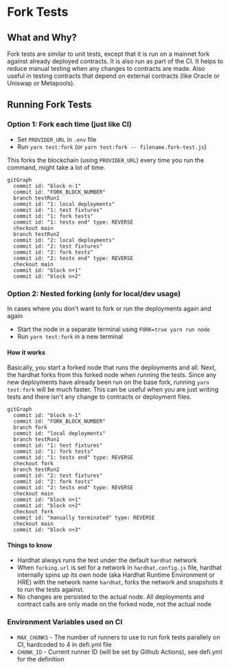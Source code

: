 # Fork Tests

## What and Why?
Fork tests are similar to unit tests, except that it is run on a mainnet fork against already deployed contracts. It is also run as part of the CI. It helps to reduce manual testing when any changes to contracts are made. Also useful in testing contracts that depend on external contracts (like Oracle or Uniswap or Metapools).

## Running Fork Tests

### Option 1: Fork each time (just like CI)
- Set `PROVIDER_URL` in `.env` file
- Run `yarn test:fork` (or `yarn test:fork -- filename.fork-test.js`)

This forks the blockchain (using `PROVIDER_URL`) every time you run the command, might take a lot of time.

```mermaid
gitGraph
  commit id: "block n-1"
  commit id: "FORK_BLOCK_NUMBER"
  branch testRun1
  commit id: "1: local deployments"
  commit id: "1: test fixtures"
  commit id: "1: fork tests"
  commit id: "1: tests end" type: REVERSE
  checkout main
  branch testRun2
  commit id: "2: local deployments"
  commit id: "2: test fixtures"
  commit id: "2: fork tests"
  commit id: "2: tests end" type: REVERSE
  checkout main
  commit id: "block n+1"
  commit id: "block n+2"
```

### Option 2: Nested forking (only for local/dev usage)
In cases where you don't want to fork or run the deployments again and again
- Start the node in a separate terminal using `FORK=true yarn run node`
- Run `yarn test:fork` in a new terminal

#### How it works
Basically, you start a forked node that runs the deployments and all. Next, the hardhat forks from this forked node when running the tests. Since any new deployments have already been run on the base fork, running `yarn test:fork` will be much faster. This can be useful when you are just writing tests and there isn't any change to contracts or deployment files.

```mermaid
gitGraph
  commit id: "block n-1"
  commit id: "FORK_BLOCK_NUMBER"
  branch fork
  commit id: "local deployments"
  branch testRun1
  commit id: "1: test fixtures"
  commit id: "1: fork tests"
  commit id: "1: tests end" type: REVERSE
  checkout fork
  branch testRun2
  commit id: "2: test fixtures"
  commit id: "2: fork tests"
  commit id: "2: tests end" type: REVERSE
  checkout main
  commit id: "block n+1"
  commit id: "block n+2"
  checkout fork
  commit id: "manually terminated" type: REVERSE
  checkout main
  commit id: "block n+3"
```

#### Things to know
- Hardhat always runs the test under the default `hardhat` network
- When `forking.url` is set for a network in `hardhat.config.js` file, hardhat internally spins up its own node (aka Hardhat Runtime Environment or HRE) with the network name `hardhat`, forks the network and snapshots it to run the tests against. 
- No changes are persisted to the actual node. All deployments and contract calls are only made on the forked node, not the actual node

### Environment Variables used on CI
- `MAX_CHUNKS` - The number of runners to use to run fork tests parallely on CI, hardcoded to 4 in defi.yml file
- `CHUNK_ID` - Current runner ID (will be set by Github Actions), see defi.yml for the definition 
